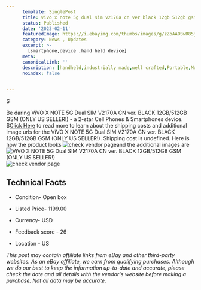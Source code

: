 ```yaml
---
      template: SinglePost
      title: vivo x note 5g dual sim v2170a cn ver black 12gb 512gb gsm only us seller 
      status: Published
      date: '2023-02-11'
      featuredImage: https://i.ebayimg.com/thumbs/images/g/zZoAAOSwR85jN0xs/s-l225.jpg
      category: News , Updates
      excerpt: >-
        [smartphone,device ,hand held device]
      meta:
      canonicalLink: ''
      description: [handheld,industrially made,well crafted,Portable,Mobile,Compact,Convenient,Lightweight,Maneuverable,Man-portable,Miniature,Carriable,Hand-held,Light,Holdable,Transportable,Mobile device,Pocket-sized,On-the-go,Wireless,Cordless,Compact size,Convenient size, smartphone,device ,hand held device]
      noindex: false
      
        
---
```

$

Be daring ViVO X NOTE 5G Dual SIM V2170A CN ver. BLACK 12GB/512GB GSM (ONLY US SELLER!) - a 2-star Cell Phones & Smartphones device.
$[Click Here](https://www.ebay.com/itm/314320289449?hash=item492ef2fea9%3Ag%3AzZoAAOSwR85jN0xs&mkevt=1&mkcid=1&mkrid=711-53200-19255-0&campid=%253CePNCampaignId%253E&customid=%253CreferenceId%253E&toolid=10049) to read more to learn about the shipping costs and additional image urls for the ViVO X NOTE 5G Dual SIM V2170A CN ver. BLACK 12GB/512GB GSM (ONLY US SELLER!). Shipping cost is undefined. Here is how the product looks ![check vendor page](https://i.ebayimg.com/thumbs/images/g/zZoAAOSwR85jN0xs/s-l225.jpg)and the additional images are![ViVO X NOTE 5G Dual SIM V2170A CN ver. BLACK 12GB/512GB GSM (ONLY US SELLER!)](https://i.ebayimg.com/images/g/zZoAAOSwR85jN0xs/s-l1600.jpg)![check vendor page](https://origin-galleryplus.ebayimg.com/ws/web/314320289449_2_0_1/225x225.jpg,https://origin-galleryplus.ebayimg.com/ws/web/314320289449_3_0_1/225x225.jpg,https://origin-galleryplus.ebayimg.com/ws/web/314320289449_4_0_1/225x225.jpg,https://origin-galleryplus.ebayimg.com/ws/web/314320289449_5_0_1/225x225.jpg,https://origin-galleryplus.ebayimg.com/ws/web/314320289449_6_0_1/225x225.jpg)



 ## Technical Facts 



     
      

 - Condition- Open box 


      

 - Listed Price- 1199.00 


      

 - Currency- USD 


      

 - Feedback score - 26 


      

 - Location - US 


      
      

 *_This post may contain affiliate links from eBay and other third-party websites. As an eBay affiliate, we earn from qualifying purchases. Although we do our best to keep the information up-to-date and accurate, please check the date and all details with the vendor's website before making a purchase. Not all data may be accurate._*






